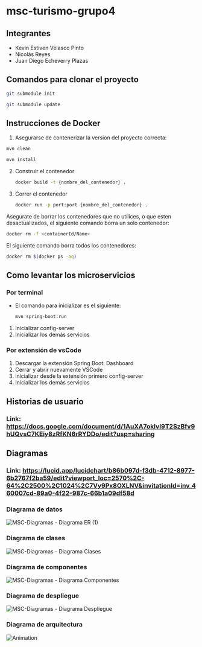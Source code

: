 # msc-turismo-grupo4

## Integrantes
 - Kevin Estiven Velasco Pinto
 - Nicolás Reyes
 - Juan Diego Echeverry Plazas


## Comandos para clonar el proyecto
```bash
git submodule init
```

```bash
git submodule update
```

## Instrucciones de Docker
1. Asegurarse de contenerizar la version del proyecto correcta:
```bash
mvn clean
```
```bash
mvn install
```

2. Construir el contenedor
    ```bash
    docker build -t {nombre_del_contenedor} .
    ```

3. Correr el contenedor
    ```bash
    docker run -p port:port {nombre_del_contenedor} .
    ```

Asegurate de borrar los contenedores que no utilices, o que esten desactualizados, el siguiente comando borra un solo contenedor:

```bash
docker rm -f <containerId/Name>
```

El siguiente comando borra todos los contenedores:

```bash
docker rm $(docker ps -aq)
```


## Como levantar los microservicios

### Por terminal
 - El comando para inicializar es el siguiente:

    ```bash
    mvn spring-boot:run
    ```
1. Inicializar config-server
2. Inicializar los demás servicios

### Por extensión de vsCode
1. Descargar la extensión Spring Boot: Dashboard
2. Cerrar y abrir nuevamente VSCode
3. inicializar desde la extensión primero config-server
4. Inicializar los demás servicios

## Historias de usuario
### Link: https://docs.google.com/document/d/1AuXA7oklvI9T2SzBfv9hUQvsC7KEiy8zRfKN6rRYDDo/edit?usp=sharing

## Diagramas
### Link: https://lucid.app/lucidchart/b86b097d-f3db-4712-8977-6b2767f2ba59/edit?viewport_loc=2570%2C-64%2C2500%2C1024%2C7Vy9Px8OXLNV&invitationId=inv_460007cd-89a0-4f22-987c-66b1a09df58d
### Diagrama de datos
![MSC-Diagramas - Diagrama ER (1)](https://github.com/user-attachments/assets/4c21a7f8-5e70-4aeb-a93c-5c34988910b0)
### Diagrama de clases
![MSC-Diagramas - Diagrama Clases](https://github.com/user-attachments/assets/6f70bdb7-d6ad-4af9-8008-98e068c5a0f2)
### Diagrama de componentes
![MSC-Diagramas - Diagrama Componentes](https://github.com/user-attachments/assets/f23734a6-885c-4bd6-b2a6-4c9713a92b71)
### Diagrama de despliegue
![MSC-Diagramas - Diagrama Despliegue](https://github.com/user-attachments/assets/6a506c12-9497-4167-bd44-79888095c8fa)
### Diagrama de arquitectura
![Animation](https://github.com/user-attachments/assets/e3c875e3-abcb-449b-bad1-bc02d4ec80ad)

